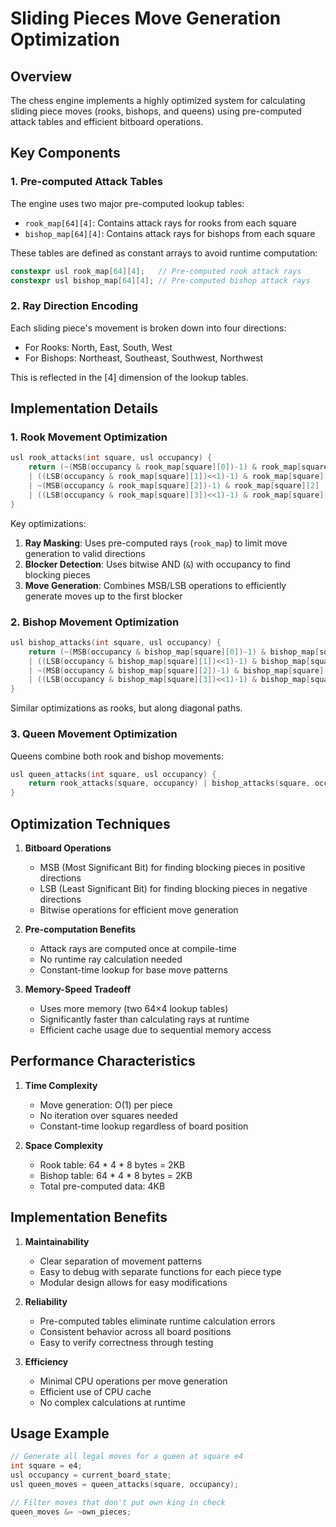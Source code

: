 # Sliding Pieces Move Generation Optimization

## Overview

The chess engine implements a highly optimized system for calculating sliding piece moves (rooks, bishops, and queens) using pre-computed attack tables and efficient bitboard operations.

## Key Components

### 1. Pre-computed Attack Tables

The engine uses two major pre-computed lookup tables:
- `rook_map[64][4]`: Contains attack rays for rooks from each square
- `bishop_map[64][4]`: Contains attack rays for bishops from each square

These tables are defined as constant arrays to avoid runtime computation:

```cpp
constexpr usl rook_map[64][4];   // Pre-computed rook attack rays
constexpr usl bishop_map[64][4]; // Pre-computed bishop attack rays
```

### 2. Ray Direction Encoding

Each sliding piece's movement is broken down into four directions:
- For Rooks: North, East, South, West
- For Bishops: Northeast, Southeast, Southwest, Northwest

This is reflected in the [4] dimension of the lookup tables.

## Implementation Details

### 1. Rook Movement Optimization

```cpp
usl rook_attacks(int square, usl occupancy) {
    return (~(MSB(occupancy & rook_map[square][0])-1) & rook_map[square][0]
    | ((LSB(occupancy & rook_map[square][1])<<1)-1) & rook_map[square][1]
    | ~(MSB(occupancy & rook_map[square][2])-1) & rook_map[square][2]
    | ((LSB(occupancy & rook_map[square][3])<<1)-1) & rook_map[square][3]);
}
```

Key optimizations:
1. **Ray Masking**: Uses pre-computed rays (`rook_map`) to limit move generation to valid directions
2. **Blocker Detection**: Uses bitwise AND (`&`) with occupancy to find blocking pieces
3. **Move Generation**: Combines MSB/LSB operations to efficiently generate moves up to the first blocker

### 2. Bishop Movement Optimization

```cpp
usl bishop_attacks(int square, usl occupancy) {
    return (~(MSB(occupancy & bishop_map[square][0])-1) & bishop_map[square][0]
    | ((LSB(occupancy & bishop_map[square][1])<<1)-1) & bishop_map[square][1]
    | ~(MSB(occupancy & bishop_map[square][2])-1) & bishop_map[square][2]
    | ((LSB(occupancy & bishop_map[square][3])<<1)-1) & bishop_map[square][3]);
}
```

Similar optimizations as rooks, but along diagonal paths.

### 3. Queen Movement Optimization

Queens combine both rook and bishop movements:
```cpp
usl queen_attacks(int square, usl occupancy) {
    return rook_attacks(square, occupancy) | bishop_attacks(square, occupancy);
}
```

## Optimization Techniques

1. **Bitboard Operations**
   - MSB (Most Significant Bit) for finding blocking pieces in positive directions
   - LSB (Least Significant Bit) for finding blocking pieces in negative directions
   - Bitwise operations for efficient move generation

2. **Pre-computation Benefits**
   - Attack rays are computed once at compile-time
   - No runtime ray calculation needed
   - Constant-time lookup for base move patterns

3. **Memory-Speed Tradeoff**
   - Uses more memory (two 64×4 lookup tables)
   - Significantly faster than calculating rays at runtime
   - Efficient cache usage due to sequential memory access

## Performance Characteristics

1. **Time Complexity**
   - Move generation: O(1) per piece
   - No iteration over squares needed
   - Constant-time lookup regardless of board position

2. **Space Complexity**
   - Rook table: 64 * 4 * 8 bytes = 2KB
   - Bishop table: 64 * 4 * 8 bytes = 2KB
   - Total pre-computed data: 4KB

## Implementation Benefits

1. **Maintainability**
   - Clear separation of movement patterns
   - Easy to debug with separate functions for each piece type
   - Modular design allows for easy modifications

2. **Reliability**
   - Pre-computed tables eliminate runtime calculation errors
   - Consistent behavior across all board positions
   - Easy to verify correctness through testing

3. **Efficiency**
   - Minimal CPU operations per move generation
   - Efficient use of CPU cache
   - No complex calculations at runtime

## Usage Example

```cpp
// Generate all legal moves for a queen at square e4
int square = e4;
usl occupancy = current_board_state;
usl queen_moves = queen_attacks(square, occupancy);

// Filter moves that don't put own king in check
queen_moves &= ~own_pieces;
```
